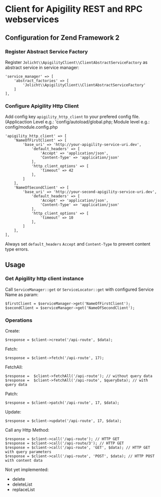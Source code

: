 # Client for Apigility REST and RPC webservices

## Configuration for Zend Framework 2

### Register Abstract Service Factory

Register `Jolicht\\ApigilityClient\\ClientAbstractServiceFactory` as abstract service in service manager:

    'service_manager' => [
        'abstract_factories' => [
            'Jolicht\\ApigilityClient\\ClientAbstractServiceFactory'
        ]
    ],

### Configure Apigility Http Client

Add config key `apigility_http_client` to your prefered config file. 
(Applicaction Level e.g.: 'config/autoload/global.php; Module level e.g.:  config/module.config.php

    'apigility_http_client' => [
        'NameOfFirstClient' => [
            'base_uri' => 'http://your-apigility-service-uri.dev',
                'default_headers' => [
                    'Accept' => 'application/json',
                    'Content-Type' => 'application/json'
                ],
                'http_client_options' => [
                    'timeout' => 42
                ],
            ]
        ],
        'NameOfSecondClient' => [
            'base_uri' => 'http://your-second-apigility-service-uri.dev',
                'default_headers' => [
                    'Accept' => 'application/json',
                    'Content-Type' => 'application/json'
                ],
                'http_client_options' => [
                    'timeout' => 10
                ],
            ]
        ],
    ],
    
Always set `default_headers` `Accept` and `Content-Type` to prevent content type errors.

## Usage

### Get Apigility http client instance

Call `ServiceManager::get` or `ServiceLocator::get` with configured Service Name as param:

    $firstClient = $serviceManager->get('NameOfFirstClient');
    $secondClient = $serviceManager->get('NameOfSecondClient');
    
### Operations

Create:

    $response = $client->create('/api-route', $data);
    
Fetch:

    $response = $client->fetch('/api-route', 17);
    
FetchAll:

    $response =  $client->fetchAll('/api-route'); // without query data 
    $response =  $client->fetchAll('/api-route', $queryData); // with query data

Patch:

    $response = $client->patch('/api-route', 17, $data);
    
Update:

    $response = $client->update('/api-route', 17, $data);
    
Call any Http Method:

    $response = $client->call('/api-route'); // HTTP GET
    $response = $client->call('/api-route/3'); // HTTP GET
    $response = $client->call('/api-route', 'GET', $data); // HTTP GET with query parameters
    $response = $client->call('/api-route', 'POST', $data); // HTTP POST with content data
    
Not yet implemented:

* delete
* deleteList
* replaceList 